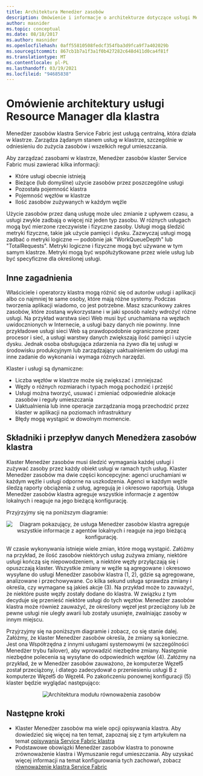 ```yaml
---
title: Architektura Menedżer zasobów
description: Omówienie i informacje o architekturze dotyczące usługi Menedżer zasobów klastra Service Fabric platformy Azure.
author: masnider
ms.topic: conceptual
ms.date: 08/18/2017
ms.author: masnider
ms.openlocfilehash: 0aff55810508fedcf354fba3d9fca9f7a402029b
ms.sourcegitcommit: 867cb1b7a1f3a1f0b427282c648d411d0ca4f81f
ms.translationtype: MT
ms.contentlocale: pl-PL
ms.lasthandoff: 03/19/2021
ms.locfileid: "94685838"
---
```

# <a name="cluster-resource-manager-architecture-overview"></a>Omówienie architektury usługi Resource Manager dla klastra
Menedżer zasobów klastra Service Fabric jest usługą centralną, która działa w klastrze. Zarządza żądanym stanem usług w klastrze, szczególnie w odniesieniu do zużycia zasobów i wszelkich reguł umieszczania. 

Aby zarządzać zasobami w klastrze, Menedżer zasobów klaster Service Fabric musi zawierać kilka informacji:

- Które usługi obecnie istnieją
- Bieżące (lub domyślne) użycie zasobów przez poszczególne usługi 
- Pozostała pojemność klastra 
- Pojemność węzłów w klastrze 
- Ilość zasobów zużywanych w każdym węźle

Użycie zasobów przez daną usługę może ulec zmianie z upływem czasu, a usługi zwykle zadbają o więcej niż jeden typ zasobu. W różnych usługach mogą być mierzone rzeczywiste i fizyczne zasoby. Usługi mogą śledzić metryki fizyczne, takie jak użycie pamięci i dysku. Zazwyczaj usługi mogą zadbać o metryki logiczne — podobnie jak "WorkQueueDepth" lub "TotalRequests". Metryki logiczne i fizyczne mogą być używane w tym samym klastrze. Metryki mogą być współużytkowane przez wiele usług lub być specyficzne dla określonej usługi.

## <a name="other-considerations"></a>Inne zagadnienia
Właściciele i operatorzy klastra mogą różnić się od autorów usługi i aplikacji albo co najmniej te same osoby, które mają różne systemy. Podczas tworzenia aplikacji wiadomo, co jest potrzebne. Masz szacunkowy zakres zasobów, które zostaną wykorzystane i w jaki sposób należy wdrożyć różne usługi. Na przykład warstwa sieci Web musi być uruchamiana na węzłach uwidocznionych w Internecie, a usługi bazy danych nie powinny. Inne przykładowe usługi sieci Web są prawdopodobnie ograniczone przez procesor i sieć, a usługi warstwy danych zwiększają ilość pamięci i użycie dysku. Jednak osoba obsługująca zdarzenia na żywo dla tej usługi w środowisku produkcyjnym lub zarządzający uaktualnieniem do usługi ma inne zadanie do wykonania i wymaga różnych narzędzi. 

Klaster i usługi są dynamiczne:

- Liczba węzłów w klastrze może się zwiększać i zmniejszać
- Węzły o różnych rozmiarach i typach mogą pochodzić i przejść
- Usługi można tworzyć, usuwać i zmieniać odpowiednie alokacje zasobów i reguły umieszczania
- Uaktualnienia lub inne operacje zarządzania mogą przechodzić przez klaster w aplikacji na poziomach infrastruktury
- Błędy mogą wystąpić w dowolnym momencie.

## <a name="cluster-resource-manager-components-and-data-flow"></a>Składniki i przepływ danych Menedżera zasobów klastra
Klaster Menedżer zasobów musi śledzić wymagania każdej usługi i zużywać zasoby przez każdy obiekt usługi w ramach tych usług. Klaster Menedżer zasobów ma dwie części koncepcyjne: agenci uruchamiani w każdym węźle i usługi odporne na uszkodzenia. Agenci w każdym węźle śledzą raporty obciążenia z usług, agregują je i okresowo raportują. Usługa Menedżer zasobów klastra agreguje wszystkie informacje z agentów lokalnych i reaguje na jego bieżącą konfigurację.

Przyjrzyjmy się na poniższym diagramie:

<center>

![Diagram pokazujący, że usługa Menedżer zasobów klastra agreguje wszystkie informacje z agentów lokalnych i reaguje na jego bieżącą konfigurację.][Image1]
</center>

W czasie wykonywania istnieje wiele zmian, które mogą wystąpić. Załóżmy na przykład, że ilość zasobów niektórych usług zużywa zmiany, niektóre usługi kończą się niepowodzeniem, a niektóre węzły przyłączają się i opuszczają klaster. Wszystkie zmiany w węźle są agregowane i okresowo wysyłane do usługi Menedżer zasobów klastra (1, 2), gdzie są agregowane, analizowane i przechowywane. Co kilka sekund usługa sprawdza zmiany i określa, czy wymagane są jakieś akcje (3). Na przykład może to zauważyć, że niektóre puste węzły zostały dodane do klastra. W związku z tym decyduje się przenieść niektóre usługi do tych węzłów. Menedżer zasobów klastra może również zauważyć, że określony węzeł jest przeciążony lub że pewne usługi nie uległy awarii lub zostały usunięte, zwalniając zasoby w innym miejscu.

Przyjrzyjmy się na poniższym diagramie i zobacz, co się stanie dalej. Załóżmy, że klaster Menedżer zasobów określa, że zmiany są konieczne. Jest ona Współrzędna z innymi usługami systemowymi (w szczególności Menedżer trybu failover), aby wprowadzić niezbędne zmiany. Następnie niezbędne polecenia są wysyłane do odpowiednich węzłów (4). Załóżmy na przykład, że w Menedżer zasobów zauważono, że komputerze Węzeł5 został przeciążony, i dlatego zadecydował o przeniesieniu usługi B z komputerze Węzeł5 do Węzeł4. Po zakończeniu ponownej konfiguracji (5) klaster będzie wyglądać następująco:

<center>

![Architektura modułu równoważenia zasobów][Image2]
</center>

## <a name="next-steps"></a>Następne kroki
- Klaster Menedżer zasobów ma wiele opcji opisywania klastra. Aby dowiedzieć się więcej na ten temat, zapoznaj się z tym artykułem na temat [opisywania Service Fabric klastra](./service-fabric-cluster-resource-manager-cluster-description.md)
- Podstawowe obowiązki Menedżer zasobów klastra to ponowne zrównoważenie klastra i Wymuszanie reguł umieszczania. Aby uzyskać więcej informacji na temat konfigurowania tych zachowań, zobacz [równoważenie klastra Service Fabric](./service-fabric-cluster-resource-manager-balancing.md)

[Image1]:./media/service-fabric-cluster-resource-manager-architecture/Service-Fabric-Resource-Manager-Architecture-Activity-1.png
[Image2]:./media/service-fabric-cluster-resource-manager-architecture/Service-Fabric-Resource-Manager-Architecture-Activity-2.png
